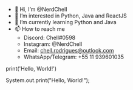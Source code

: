 - 👋 Hi, I’m @NerdChell
- 👀 I’m interested in Python, Java and ReactJS
- 🌱 I’m currently learning Python and Java
- 📫 How to reach me 
    - Discord: Chell#0598
    - Instagram: @NerdChell
    - Email: chell.rodrigues@outlook.com
    - WhatsApp/Telegram: +55 11 939601035


print('Hello, World!')

System.out.print("Hello, World!");
